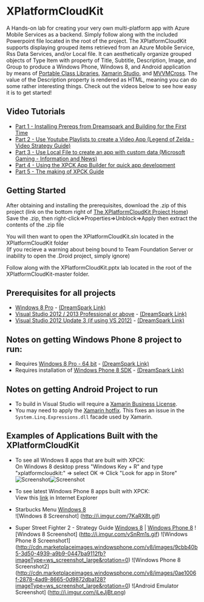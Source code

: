 XPlatformCloudKit
=================

A Hands-on lab for creating your very own multi-platform app with Azure Mobile Services as a backend. Simply follow along with the included Powerpoint file located in the root of the project.
The XPlatformCloudKit supports displaying grouped items retrieved from an Azure Mobile Service, Rss Data Services, and/or Local file.  It can aesthetically organize grouped objects of Type Item with property of Title, Subtitle, Description, Image, and Group to produce a Windows Phone, Windows 8, and Android application by means of [Portable Class Libraries](http://msdn.microsoft.com/en-us/library/gg597391.aspx), [Xamarin Studio](https://store.xamarin.com/), and [MVVMCross](https://github.com/MvvmCross/MvvmCross).  The value of the Description property is rendered as HTML, meaning you can do some rather interesting things.  Check out the videos below to see how easy it is to get started!

Video Tutorials
---------------
* [Part 1 - Installing Prereqs from Dreamspark and Building for the First Time](http://www.youtube.com/watch?v=yKGPE95etYM)
* [Part 2 - Use Youtube Playlists to create a Video App (Legend of Zelda - Video Strategy Guide)](http://www.youtube.com/watch?v=gnMgM1z0EHg)
* [Part 3 - Use Local File to create an app with custom data (Microsoft Gaming - Information and News)](http://www.youtube.com/watch?v=hDEmKFSNQwI)
* [Part 4 - Using the XPCK App Builder for quick app development](https://www.youtube.com/watch?v=bcMX1Q8ILaU)
* [Part 5 - The making of XPCK Guide](https://www.youtube.com/watch?v=BHkk-qItiUQ)

Getting Started
---------------

After obtaining and installing the prerequisites, download the .zip of this project (link on the bottom right of [The XPlatformCloudKit Project Home](https://github.com/winappkits/XPlatformCloudKit))
Save the .zip, then right-click=>Properties=>Unblock=>Apply  then extract the contents of the .zip file

You will then want to open the XPlatformCloudKit.sln located in the XPlatformCloudKit folder   
(If you recieve a warning about being bound to Team Foundation Server or inability to open the .Droid project, simply ignore)  

Follow along with the XPlatformCloudKit.pptx lab located in the root of the XPlatformCloudKit-master folder.

Prerequisites for all projects
------------------------------

* [Windows 8 Pro](http://windows.microsoft.com/en-us/windows/buy?ocid=GA8_O_WOL_DIS_ShopHP_FPP_Light) - [(DreamSpark Link)](https://www.dreamspark.com/student/Windows-8-App-Development.aspx)
* [Visual Studio 2012 / 2013 Professional or above](http://www.microsoft.com/visualstudio/eng/products/visual-studio-overview) - [(DreamSpark Link)](https://www.dreamspark.com/Product/Product.aspx?productid=44)
* [Visual Studio 2012 Update 3 (if using VS 2012)](http://support.microsoft.com/kb/2835600) - [(DreamSpark Link)](https://www.dreamspark.com/Product/Product.aspx?productid=51)


Notes on getting Windows Phone 8 project to run:
-----------------------------------------------

* Requires [Windows 8 Pro - 64 bit](http://windows.microsoft.com/en-us/windows/buy?ocid=GA8_O_WOL_DIS_ShopHP_FPP_Light) - [(DreamSpark Link)](https://www.dreamspark.com/student/Windows-8-App-Development.aspx)
* Requires installation of [Windows Phone 8 SDK](http://aka.ms/phonesdk-cr) - [(DreamSpark Link)](https://www.dreamspark.com/student/Windows-Phone-8-App-Development.aspx)

Notes on getting Android Project to run
---------------------------------------

- To build in Visual Studio will require a [Xamarin Business License](https://store.xamarin.com/).
- You may need to apply the [Xamarin hotfix](http://forums.xamarin.com/discussion/5507/using-system-linq-expressions-in-a-pcl-method-causes-typeloadexpressio.n-mono-android-4-7-10024). This fixes an issue in the `System.Linq.Expressions.dll` facade used by Xamarin.

Examples of Applications Built with the XPlatformCloudKit
---------------------------------------------------------
* To see all Windows 8 apps that are built with XPCK:  
  On Windows 8 desktop press "Windows Key + R" and type "xplatformcloudkit:" => select OK => Click "Look for app in Store"  
  ![Screenshot](http://i.imgur.com/D5McEnu.png)![Screenshot](http://i.imgur.com/FODb3Sm.png)
* To see latest Windows Phone 8 apps built with XPCK:  
  View this [link](http://marketplaceedgeservice.windowsphone.com/v8/catalog/apps?os=8.0.10211.0&cc=US&lang=en-US&hw=520170499&dm=RM-820_nam_att_100&oemId=NOKIA&moId=att-us&chunkSize=50&orderBy=GlobalRank&tag=phone%2Eprotocol%2Explatformcloudkit) in Internet Explorer  

* Starbucks Menu [Windows 8](http://apps.microsoft.com/windows/en-us/app/starbucks-menu/ad9e782f-9f89-46b9-ae5d-fcc296e43118)  
  ![Windows 8 Screenshot] (http://i.imgur.com/7KaRX8t.gif)
* Super Street Fighter 2 - Strategy Guide [Windows 8](http://apps.microsoft.com/windows/en-us/app/655e0b21-6a5f-455e-bc7f-01845c1198f9) | [Windows Phone 8](http://www.windowsphone.com/en-us/store/app/super-street-fighter-2/fe3dbbce-7770-4a41-b395-f42e3819141d)
  ![Windows 8 Screenshot] (http://i.imgur.com/vSnRm1s.gif)
  ![Windows Phone 8 Screenshot1] (http://cdn.marketplaceimages.windowsphone.com/v8/images/9cbb40b5-3d50-4939-a9b9-0447ba9112fb?imageType=ws_screenshot_large&rotation=0)
  ![Windows Phone 8 Screenshot2] (http://cdn.marketplaceimages.windowsphone.com/v8/images/0ae1006f-2878-4ad9-8665-0d9872dba128?imageType=ws_screenshot_large&rotation=0)
  ![Android Emulator Screenshot] (http://i.imgur.com/iLeJjBt.png)
